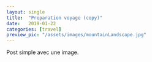 ```yaml
---
layout: single
title:  "Preparation voyage (copy)"
date:   2019-01-22
categories: [travel]
preview_pic: "/assets/images/mountainLandscape.jpg"
---
```

Post simple avec une image.

